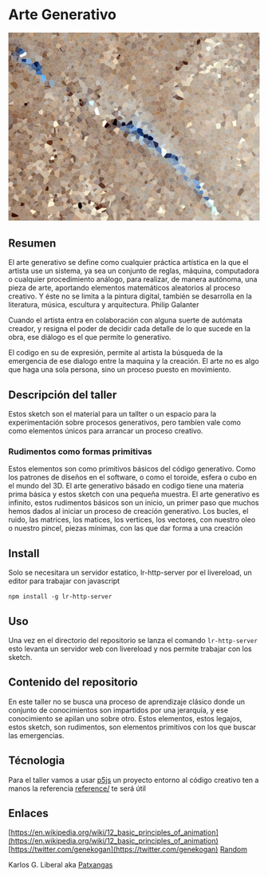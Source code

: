 # Arte Generativo

![jpg](assets/marte.jpg)

## Resumen

El arte generativo se define como cualquier práctica artística en la que el artista use un sistema, ya sea un conjunto de reglas, máquina, computadora o cualquier procedimiento análogo, para realizar, de manera autónoma, una pieza de arte, aportando elementos matemáticos aleatorios al proceso creativo. Y éste no se limita a la pintura digital, también se desarrolla en la literatura, música, escultura y arquitectura. Philip Galanter

Cuando el artista entra en colaboración con alguna suerte de autómata creador, y resigna el poder de decidir cada detalle de lo que sucede en la obra, ese diálogo es el que permite lo generativo.

El codigo en su de expresión, permite al artista la búsqueda de la emergencia de ese dialogo entre la maquina y la creación. El arte no es algo que haga una sola persona, sino un proceso puesto en movimiento.

## Descripción del taller

Estos sketch son el material para un tallter o un espacio para la experimentación sobre procesos generativos, pero tambíen vale como como elementos únicos para arrancar un proceso creativo.

### Rudimentos como formas primitivas

Estos elementos son como primitivos básicos del código generativo. Como los patrones de diseños en el software, o como el toroide, esfera o cubo en el mundo del 3D. El arte generativo básado en codigo tiene una materia prima básica y estos sketch con una pequeña muestra. El arte generativo es infinito, estos rudimentos básicos son un inicio, un primer paso que muchos hemos dados al iniciar un proceso de creación generativo. Los bucles, el ruido, las matrices, los matices, los vertices, los vectores, con nuestro oleo o nuestro pincel, piezas mínimas, con las que dar forma a una creación

## Install

Solo se necesitara un servidor estatico, lr-http-server por el livereload, un editor para trabajar con javascript

```
npm install -g lr-http-server

```

## Uso

Una vez en el directorio del repositorio se lanza el comando `lr-http-server` esto levanta un servidor web con livereload y nos permite trabajar con los sketch.

## Contenido del repositorio

En este taller no se busca una proceso de aprendizaje clásico donde un conjunto de conocimientos son impartidos por una jerarquía, y ese conocimiento se apilan uno sobre otro.
Estos elementos, estos legajos, estos sketch, son rudimentos, son elementos primitivos con los que buscar las emergencias.

## Técnologia

Para el taller vamos a usar [p5js](https://p5js.org/) un proyecto entorno al código creativo ten a manos la referencia [reference/](https://p5js.org/reference/) te será útil

## Enlaces

[https://en.wikipedia.org/wiki/12_basic_principles_of_animation](https://en.wikipedia.org/wiki/12_basic_principles_of_animation)
[https://twitter.com/genekogan](https://twitter.com/genekogan)
[Random](http://www.mywonderland.es/curso_js/processing/pro_mate3.htm)

Karlos G. Liberal aka [Patxangas](https://twitter.com/patxangas)
